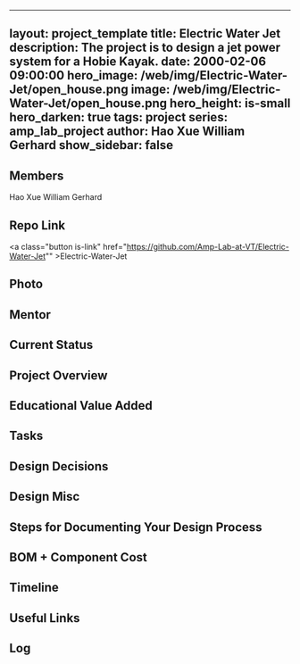 
---
layout: project_template
title: Electric Water Jet
description: The project is to design a jet power system for a Hobie Kayak.
date: 2000-02-06 09:00:00
hero_image: /web/img/Electric-Water-Jet/open_house.png
image: /web/img/Electric-Water-Jet/open_house.png
hero_height: is-small
hero_darken: true
tags: project
series: amp_lab_project
author: Hao Xue
William Gerhard
show_sidebar: false
---



## Members
Hao Xue
William Gerhard

## Repo Link
<a class="button is-link" href="https://github.com/Amp-Lab-at-VT/Electric-Water-Jet"" >Electric-Water-Jet</a>

## Photo

## Mentor

## Current Status

## Project Overview


## Educational Value Added


## Tasks

## Design Decisions

## Design Misc

## Steps for Documenting Your Design Process

## BOM + Component Cost

## Timeline

## Useful Links

## Log
            